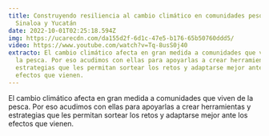 ```yaml
---
title: Construyendo resiliencia al cambio climático en comunidades pesqueras de
  Sinaloa y Yucatán
date: 2022-10-01T02:25:18.594Z
img: https://ucarecdn.com/da155d2f-6d1c-47e5-b176-65b50760ddd5/
video: https://www.youtube.com/watch?v=Tq-8usS0j40
extracto: El cambio climático afecta en gran medida a comunidades que viven de
  la pesca. Por eso acudimos con ellas para apoyarlas a crear herramientas y
  estrategias que les permitan sortear los retos y adaptarse mejor ante los
  efectos que vienen.
---
```

<!--StartFragment-->

El cambio climático afecta en gran medida a comunidades que viven de la pesca. Por eso acudimos con ellas para apoyarlas a crear herramientas y estrategias que les permitan sortear los retos y adaptarse mejor ante los efectos que vienen.

<!--EndFragment-->